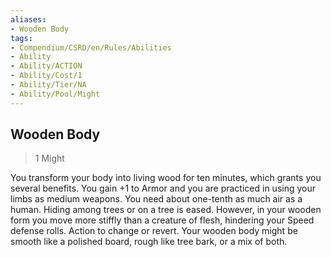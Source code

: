 ```yaml
---
aliases:
- Wooden Body
tags:
- Compendium/CSRD/en/Rules/Abilities
- Ability
- Ability/ACTION
- Ability/Cost/1
- Ability/Tier/NA
- Ability/Pool/Might
---
```


  
## Wooden Body  
>1  Might  
  
You transform your body into living wood for ten minutes, which grants you several benefits. You gain +1 to Armor and you are practiced in using your limbs as medium weapons. You need about one-tenth as much air as a human. Hiding among trees or on a tree is eased. However, in your wooden form you move more stiffly than a creature of flesh, hindering your Speed defense rolls. Action to change or revert.
Your wooden body might be smooth like a polished board, rough like tree bark, or a mix of both.